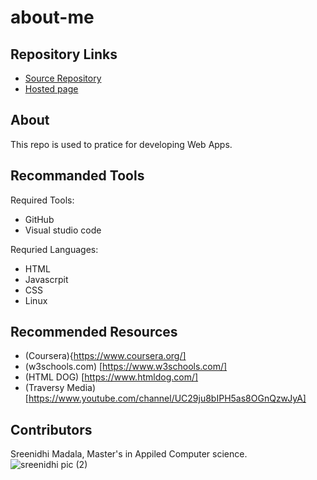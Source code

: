 # about-me

## Repository Links

* [Source Repository](https://github.com/Sreenidhi17/about-me) 
* [Hosted page](https://sreenidhi17.github.io/about-me/)

## About
 This repo is used to pratice for developing Web Apps.
 
 ## Recommanded Tools
 
 Required Tools:
 
 * GitHub
 * Visual studio code
 
  Requried Languages:
   * HTML
   * Javascrpit
   * CSS
   * Linux
   
  ## Recommended Resources
  
  * (Coursera){https://www.coursera.org/]
  * (w3schools.com) [https://www.w3schools.com/]
  * (HTML DOG) [https://www.htmldog.com/]
  * (Traversy Media) [https://www.youtube.com/channel/UC29ju8bIPH5as8OGnQzwJyA]
  
  ##  Contributors
  Sreenidhi Madala, Master's in Appiled Computer science.
  ![sreenidhi pic (2)](https://user-images.githubusercontent.com/69994220/92044903-d9736980-ed44-11ea-9335-f50911e13a05.jpg)

  
